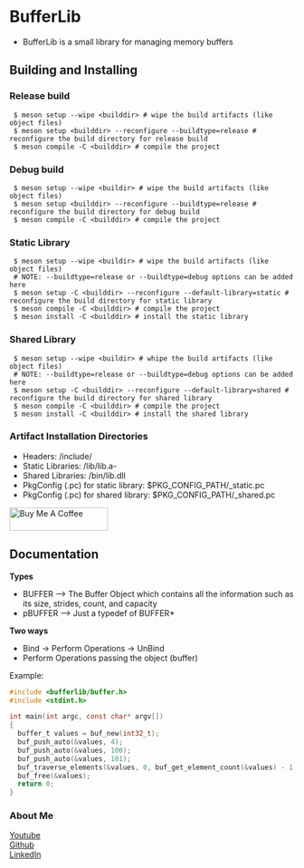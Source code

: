 # BufferLib
- BufferLib is a small library for managing memory buffers

## Building and Installing
### Release build
```
 $ meson setup --wipe <builddir> # wipe the build artifacts (like object files)
 $ meson setup <builddir> --reconfigure --buildtype=release # reconfigure the build directory for release build
 $ meson compile -C <builddir> # compile the project
```
### Debug build
```
 $ meson setup --wipe <buildir> # wipe the build artifacts (like object files)
 $ meson setup <builddir> --reconfigure --buildtype=release # reconfigure the build directory for debug build
 $ meson compile -C <builddir> # compile the project
```

### Static Library
```
 $ meson setup --wipe <buildir> # wipe the build artifacts (like object files)
 # NOTE: --buildtype=release or --buildtype=debug options can be added here  
 $ meson setup -C <builddir> --reconfigure --default-library=static # reconfigure the build directory for static library
 $ meson compile -C <builddir> # compile the project
 $ meson install -C <builddir> # install the static library
```
### Shared Library
```
 $ meson setup --wipe <buildir> # whipe the build artifacts (like object files)
 # NOTE: --buildtype=release or --buildtype=debug options can be added here
 $ meson setup -C <builddir> --reconfigure --default-library=shared # reconfigure the build directory for shared library
 $ meson compile -C <builddir> # compile the project
 $ meson install -C <builddir> # install the shared library
```
### Artifact Installation Directories
- Headers: /include/<ProjectNameInSmallCase>
- Static Libraries: /lib/lib<ProjectNameInSmallCase>.a-
- Shared Libraries: /bin/lib<ProjectNameInSmallCase>.dll
- PkgConfig (.pc) for static library: $PKG_CONFIG_PATH/<ProjectNameInSmallCase>_static.pc
- PkgConfig (.pc) for shared library: $PKG_CONFIG_PATH/<ProjectNameInSmallCase>_shared.pc

<a href="https://www.buymeacoffee.com/raviprakashsingh" target="_blank"><img src="https://cdn.buymeacoffee.com/buttons/default-orange.png" alt="Buy Me A Coffee" height="41" width="174"></a>
## Documentation

**Types**
- BUFFER --> The Buffer Object which contains all the information such as its size, strides, count, and capacity
- pBUFFER --> Just a typedef of BUFFER*


**Two ways**
- Bind -> Perform Operations -> UnBind
- Perform Operations passing the object (buffer)

Example:
```C
#include <bufferlib/buffer.h>
#include <stdint.h>

int main(int argc, const char* argv[])
{
  buffer_t values = buf_new(int32_t);
  buf_push_auto(&values, 4);
  buf_push_auto(&values, 100);
  buf_push_auto(&values, 101);
  buf_traverse_elements(&values, 0, buf_get_element_count(&values) - 1, buf_s32_print, NULL); 
  buf_free(&values);
  return 0;
}
```

### About Me
[Youtube](https://www.youtube.com/channel/UCWe_os3p4z3DBnQ4B5DUTfw/videos) </br>
[Github](https://github.com/ravi688) </br>
[LinkedIn](https://www.linkedin.com/in/ravi-prakash-095a271a8/) </br>
